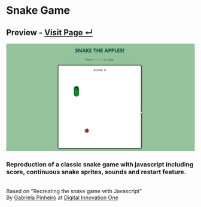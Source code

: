 # Snake Game


## Preview - <a href="https://xevilcorp.github.io/FrontendExperiments/Experiments/SnakeGame/">Visit Page ↵</a>

![image](./imgs/preview.gif)

### Reproduction of a classic snake game with javascript including score, continuous snake sprites, sounds and restart feature.

<br>
Based on "Recreating the snake game with Javascript" <br>By <a href="http://www.github.com/SpruceGabriela">Gabriela Pinheiro</a> at 
<a href="https://web.digitalinnovation.one/">Digital Innovation One
</a>




